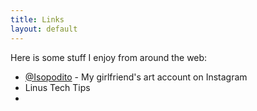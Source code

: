```yaml
---
title: Links
layout: default
---
```


Here is some stuff I enjoy from around the web:

- [@Isopodito](https://www.instagram.com/isopodito_?igsh=MXJmem54bnh1bG1qNA==) - My girlfriend's art account on Instagram
- Linus Tech Tips
- 

